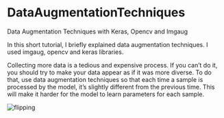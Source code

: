 # DataAugmentationTechniques
Data Augmentation Techniques with Keras, Opencv and Imgaug

In this short tutorial, I briefly explained data augmentation techniques. 
I used imgaug, opencv and keras libraries. 

Collecting more data is a tedious and expensive process. If you can’t do it, you should try to make your data appear as if it was more diverse. To do that, use data augmentation techniques so that each time a sample is processed by the model, it’s slightly different from the previous time. This will make it harder for the model to learn parameters for each sample.

![flipping](https://user-images.githubusercontent.com/44964158/114278555-128d5e00-9a39-11eb-970f-b7c0f811754d.jpg)

